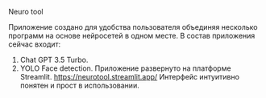 Neuro tool

Приложение создано для удобства пользователя объединяя несколько программ на основе нейросетей в одном месте.
В состав приложения сейчас входит:
1.	Chat GPT 3.5 Turbo.
2.	YOLO Face detection.
Приложение развернуто на платформе Streamlit.
https://neurotool.streamlit.app/
Интерфейс интуитивно понятен и прост в использовании.
